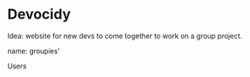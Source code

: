 # Devocidy

Idea: website for new devs to come together to work on a group project.

name: groupies'

Users

